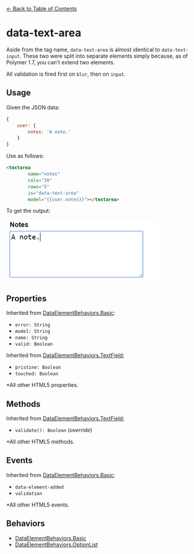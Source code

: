 [<- Back to Table of Contents](../README.md)

# data-text-area

Aside from the tag name, `data-text-area` is almost identical
to `data-text-input`. These two were split into separate elements simply because, as of Polymer 1.7, you can't
extend two elements.

All validation is fired first on `blur`, then on `input`.

## Usage

Given the JSON data:

```javascript
{
    user: {
        notes: 'A note.'
    }
}
```

Use as follows:

```HTML
<textarea 
        name="notes" 
        cols="30" 
        rows="5" 
        is="data-text-area" 
        model="{{user.notes}}"></textarea>
```

To get the output:

![output](images/data-textarea.png)

## Properties

 Inherited from [DataElementBehaviors.Basic](behaviors-basic.md):
 
 - `error: String`
 - `model: String`
 - `name: String`
 - `valid: Boolean`

 Inherited from [DataElementBehaviors.TextField](behaviors-text-field.md);

 - `pristine: Boolean`
 - `touched: Boolean` 

 *All other HTML5 properties.

## Methods

Inherited from [DataElementBehaviors.TextField](behaviors-text-field.md);

- `validate(): Boolean` (*override*)

*All other HTML5 methods.

## Events

Inherited from [DataElementBehaviors.Basic](behaviors-basic.md):

 - `data-element-added`
 - `validation`

*All other HTML5 events.

## Behaviors

- [DataElementBehaviors.Basic](behaviors-basic.md)
- [DataElementBehaviors.OptionList](behaviors-option-list.md)


